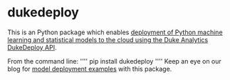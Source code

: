 # dukedeploy
This is an Python package which enables [deployment of Python machine learning and statistical models to the cloud using the Duke Analytics DukeDeploy API](http://www.dukeanalytics.com/products/dukedeployPython.php).

From the command line: 
''''
pip install dukedeploy
''''
Keep an eye on our blog for [model deployment examples](http://www.dukeanalytics.com/blog/) with this package.
